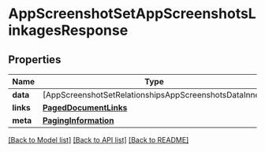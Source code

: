 # AppScreenshotSetAppScreenshotsLinkagesResponse

## Properties
Name | Type | Description | Notes
------------ | ------------- | ------------- | -------------
**data** | [AppScreenshotSetRelationshipsAppScreenshotsDataInner] |  | 
**links** | [**PagedDocumentLinks**](PagedDocumentLinks.md) |  | 
**meta** | [**PagingInformation**](PagingInformation.md) |  | [optional] 

[[Back to Model list]](../README.md#documentation-for-models) [[Back to API list]](../README.md#documentation-for-api-endpoints) [[Back to README]](../README.md)


